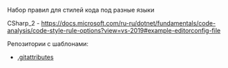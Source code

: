 Набор правил для стилей кода под разные языки

CSharp_2 - https://docs.microsoft.com/ru-ru/dotnet/fundamentals/code-analysis/code-style-rule-options?view=vs-2019#example-editorconfig-file

Репозитории с шаблонами:
- [.gitattributes](https://github.com/alexkaratarakis/gitattributes)
